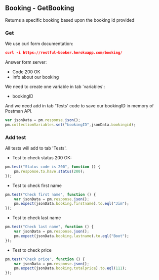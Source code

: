 ## Booking - GetBooking<br>
Returns a specific booking based upon the booking id provided
### Get
We use curl form documentation:
```json
curl -i https://restful-booker.herokuapp.com/booking/
```
Answer form server:
* Code 200 OK
* Info about our booking

We need to create one variable in tab 'variables':
* bookingID

And we need add in tab 'Tests' code to save our bookingID in memory of Postman API.
```js
var jsonData = pm.response.json();
pm.collectionVariables.set("bookingID",jsonData.bookingid);
```

### Add test<br>
All tests will add to tab 'Tests'.

* Test to check status 200 OK:
```js
pm.test("Status code is 200", function () {
    pm.response.to.have.status(200);
});
```

* Test to check first name
```js
pm.test("Check first name", function () {
    var jsonData = pm.response.json();
    pm.expect(jsonData.booking.firstname).to.eql("Jim");
});
```

* Test to check last name
```js
pm.test("Check last name", function () {
    var jsonData = pm.response.json();
    pm.expect(jsonData.booking.lastname).to.eql("Boot");
});
```

* Test to check price
```js
pm.test("Check price", function () {
    var jsonData = pm.response.json();
    pm.expect(jsonData.booking.totalprice).to.eql(111);
});
```